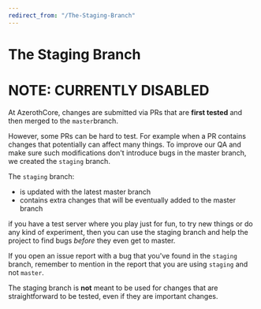 ```yaml
---
redirect_from: "/The-Staging-Branch"
---
```


# The Staging Branch

# NOTE: CURRENTLY DISABLED

At AzerothCore, changes are submitted via PRs that are **first tested** and then merged to the `master`branch.

However, some PRs can be hard to test. For example when a PR contains changes that potentially can affect many things. To improve our QA and make sure such modifications don't introduce bugs in the master branch, we created the `staging` branch.

The `staging` branch:

- is updated with the latest master branch
- contains extra changes that will be eventually added to the master branch

if you have a test server where you play just for fun, to try new things or do any kind of experiment, then you can use the staging branch and help the project to find bugs _before_ they even get to master.

If you open an issue report with a bug that you've found in the `staging` branch, remember to mention in the report that you are using `staging` and not `master`.

The staging branch is **not** meant to be used for changes that are straightforward to be tested, even if they are important changes.
